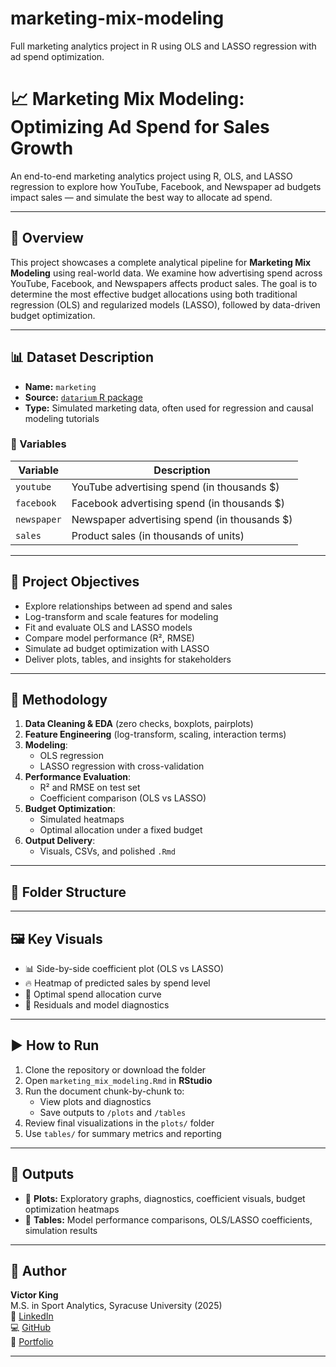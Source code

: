 # marketing-mix-modeling
Full marketing analytics project in R using OLS and LASSO regression with ad spend optimization.

# 📈 Marketing Mix Modeling: Optimizing Ad Spend for Sales Growth

An end-to-end marketing analytics project using R, OLS, and LASSO regression to explore how YouTube, Facebook, and Newspaper ad budgets impact sales — and simulate the best way to allocate ad spend.

---

## 📖 Overview

This project showcases a complete analytical pipeline for **Marketing Mix Modeling** using real-world data. We examine how advertising spend across YouTube, Facebook, and Newspapers affects product sales. The goal is to determine the most effective budget allocations using both traditional regression (OLS) and regularized models (LASSO), followed by data-driven budget optimization.

---

## 📊 Dataset Description

- **Name:** `marketing`
- **Source:** [`datarium` R package](https://cran.r-project.org/web/packages/datarium/index.html)
- **Type:** Simulated marketing data, often used for regression and causal modeling tutorials

### 🧾 Variables

| Variable         | Description                                 |
|------------------|---------------------------------------------|
| `youtube`        | YouTube advertising spend (in thousands $)  |
| `facebook`       | Facebook advertising spend (in thousands $) |
| `newspaper`      | Newspaper advertising spend (in thousands $)|
| `sales`          | Product sales (in thousands of units)       |

---

## 🎯 Project Objectives

- Explore relationships between ad spend and sales
- Log-transform and scale features for modeling
- Fit and evaluate OLS and LASSO models
- Compare model performance (R², RMSE)
- Simulate ad budget optimization with LASSO
- Deliver plots, tables, and insights for stakeholders

---

## 🧠 Methodology

1. **Data Cleaning & EDA** (zero checks, boxplots, pairplots)
2. **Feature Engineering** (log-transform, scaling, interaction terms)
3. **Modeling**:
   - OLS regression
   - LASSO regression with cross-validation
4. **Performance Evaluation**:
   - R² and RMSE on test set
   - Coefficient comparison (OLS vs LASSO)
5. **Budget Optimization**:
   - Simulated heatmaps
   - Optimal allocation under a fixed budget
6. **Output Delivery**:
   - Visuals, CSVs, and polished `.Rmd`

---

## 📂 Folder Structure


---

## 🖼️ Key Visuals

- 📊 Side-by-side coefficient plot (OLS vs LASSO)
- 🔥 Heatmap of predicted sales by spend level
- 🎯 Optimal spend allocation curve
- 🧪 Residuals and model diagnostics

---

## ▶️ How to Run

1. Clone the repository or download the folder  
2. Open `marketing_mix_modeling.Rmd` in **RStudio**
3. Run the document chunk-by-chunk to:
   - View plots and diagnostics
   - Save outputs to `/plots` and `/tables`
4. Review final visualizations in the `plots/` folder
5. Use `tables/` for summary metrics and reporting

---

## 📁 Outputs

- 📁 **Plots:** Exploratory graphs, diagnostics, coefficient visuals, budget optimization heatmaps
- 📁 **Tables:** Model performance comparisons, OLS/LASSO coefficients, simulation results

---

## 👤 Author

**Victor King**  
M.S. in Sport Analytics, Syracuse University (2025)  
🔗 [LinkedIn](https://linkedin.com/in/victormking)  
💻 [GitHub](https://github.com/victormking)  
📝 [Portfolio](https://victormking.github.io/portfolio-site)  

---

